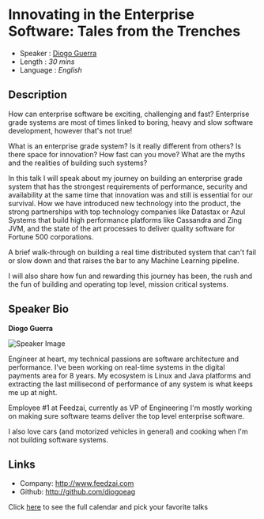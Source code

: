Innovating in the Enterprise Software: Tales from the Trenches
========================

* Speaker   : [Diogo Guerra](https://pixels.camp/diogoeag)
* Length    : *30 mins*
* Language  : *English*

Description
-----------

How can enterprise software be exciting, challenging and fast? Enterprise grade systems are most of times linked to boring, heavy and slow software development, however that's not true!

What is an enterprise grade system? Is it really different from others? Is there space for innovation? How fast can you move? What are the myths and the realities of building such systems?

In this talk I will speak about my journey on building an enterprise grade system that has the strongest requirements of performance, security and availability at the same time that innovation was and still is essential for our survival. How we have introduced new technology into the product, the strong partnerships with top technology companies like Datastax or Azul Systems that build high performance platforms like Cassandra and Zing JVM, and the state of the art processes to deliver quality software for Fortune 500 corporations.

A brief walk-through on building a real time distributed system that can't fail or slow down and that raises the bar to any Machine Learning pipeline.  

I will also share how fun and rewarding this journey has been, the rush and the fun of building and operating top level, mission critical systems.

Speaker Bio
-----------

**Diogo Guerra**

![Speaker Image](https://media.licdn.com/mpr/mpr/shrinknp_400_400/AAEAAQAAAAAAAAPZAAAAJDU5YzRlNjUzLTQzOGYtNDc3OS04MTZhLTEwN2I5Njg5ODVlZQ.jpg)

Engineer at heart, my technical passions are software architecture and performance. I've been working on real-time systems in the digital payments area for 8 years. My ecosystem is Linux and Java platforms and extracting the last millisecond of performance of any system is what keeps me up at night. 

Employee #1 at Feedzai, currently as VP of Engineering I'm mostly working on making sure software teams deliver the top level enterprise software.

I also love cars (and motorized vehicles in general) and cooking when I'm not building software systems.    

Links
-----

* Company: http://www.feedzai.com
* Github: http://github.com/diogoeag

Click [here][1] to see the full calendar and pick your favorite talks

[1]: https://pixels.camp/schedule/
